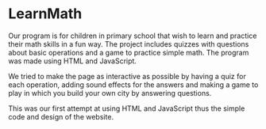 # LearnMath

Our program is for children in primary school that wish to learn and practice their math skills in a fun way. The project includes quizzes with questions about basic operations and a game to practice simple math. The program was made using HTML and JavaScript.

We tried to make the page as interactive as possible by having a quiz for each operation, adding sound effects for the answers and making a game to play in which you build your own city by answering questions.

This was our first attempt at using HTML and JavaScript thus the simple code and design of the website.
